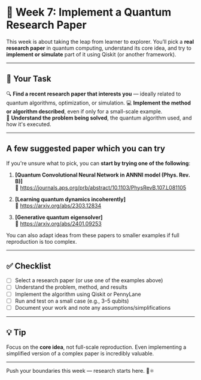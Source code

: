 # 🧪 Week 7: Implement a Quantum Research Paper

This week is about taking the leap from learner to explorer. You’ll pick a **real research paper** in quantum computing, understand its core idea, and try to **implement or simulate** part of it using Qiskit (or another framework).

---

## 🎯 Your Task

🔍 **Find a recent research paper that interests you** — ideally related to quantum algorithms, optimization, or simulation. 
💻 **Implement the method or algorithm described**, even if only for a small-scale example.  
 🧠 **Understand the problem being solved**, the quantum algorithm used, and how it's executed.

---

## A few suggested paper which you can try

If you're unsure what to pick, you can **start by trying one of the following**:

1. **[Quantum Convolutional Neural Network in ANNNI model (Phys. Rev. B)]**  
   🔗 https://journals.aps.org/prb/abstract/10.1103/PhysRevB.107.L081105

2. **[Learning quantum dynamics incoherently]**  
   🔗 https://arxiv.org/abs/2303.12834

3. **[Generative quantum eigensolver]**  
   🔗 https://arxiv.org/abs/2401.09253

You can also adapt ideas from these papers to smaller examples if full reproduction is too complex.

---

## ✅ Checklist

- [ ] Select a research paper (or use one of the examples above)  
- [ ] Understand the problem, method, and results  
- [ ] Implement the algorithm using Qiskit or PennyLane  
- [ ] Run and test on a small case (e.g., 3–5 qubits)  
- [ ] Document your work and note any assumptions/simplifications

---

## 💡 Tip

Focus on the **core idea**, not full-scale reproduction. Even implementing a simplified version of a complex paper is incredibly valuable.

---

Push your boundaries this week — research starts here. 🚀⚛️

